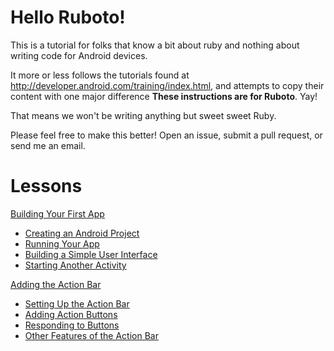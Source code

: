 # Hello Ruboto!

This is a tutorial for folks that know a bit about ruby and nothing about writing code for Android devices.

It more or less follows the tutorials found at http://developer.android.com/training/index.html, and
attempts to copy their content with one major difference **These instructions are for Ruboto**. Yay!

That means we won't be writing anything but sweet sweet Ruby.

Please feel free to make this better! Open an issue, submit a pull request, or send me an email.

# Lessons

[Building Your First App](https://github.com/KCErb/hello-ruboto/blob/master/training/basics/firstapp/index.md)
- [Creating an Android Project](https://github.com/KCErb/hello-ruboto/blob/master/training/basics/firstapp/creating-project.md)
- [Running Your App](https://github.com/KCErb/hello-ruboto/blob/master/training/basics/firstapp/running-app.md)
- [Building a Simple User Interface](https://github.com/KCErb/hello-ruboto/blob/master/training/basics/firstapp/building-ui.md)
- [Starting Another Activity](https://github.com/KCErb/hello-ruboto/blob/master/training/basics/firstapp/starting-activity.md)

[Adding the Action Bar](https://github.com/KCErb/hello-ruboto/blob/master/training/basics/actionbar/index.md)
- [Setting Up the Action Bar](https://github.com/KCErb/hello-ruboto/blob/master/training/basics/actionbar/setting-up.md)
- [Adding Action Buttons](https://github.com/KCErb/hello-ruboto/blob/master/training/basics/actionbar/adding-buttons.md)
- [Responding to Buttons](https://github.com/KCErb/hello-ruboto/blob/master/training/basics/actionbar/responding.md)
- [Other Features of the Action Bar](https://github.com/KCErb/hello-ruboto/blob/master/training/basics/actionbar/other-features.md)

